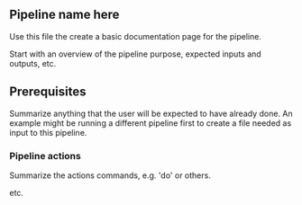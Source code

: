## Pipeline name here

Use this file the create a basic documentation page for the pipeline.

Start with an overview of the pipeline purpose, expected inputs and
outputs, etc.

## Prerequisites

Summarize anything that the user will be expected to have already done.
An example might be running a different pipeline first to create
a file needed as input to this pipeline.

### Pipeline actions

Summarize the actions commands, e.g. 'do' or others.

etc.
